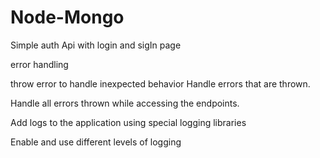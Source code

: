 # Node-Mongo
Simple auth Api with login and sigIn page

 error handling 

 throw error to handle inexpected behavior
 Handle errors that are thrown.

Handle all errors thrown while accessing the endpoints.

Add logs to the application using special logging libraries

Enable and use different levels of logging